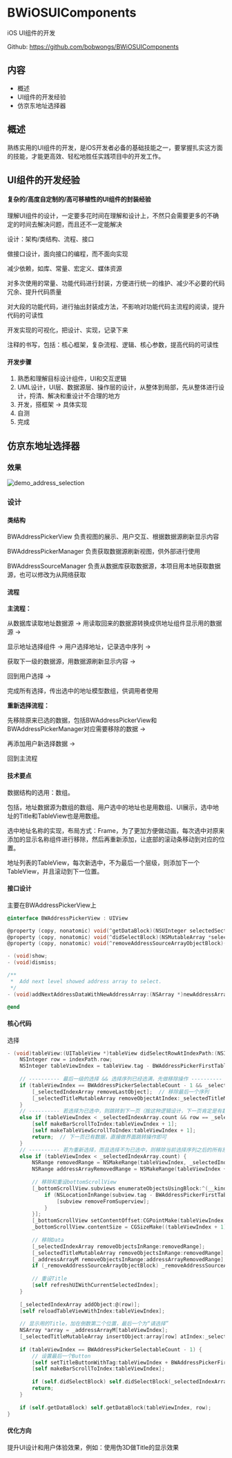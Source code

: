 # BWiOSUIComponents
iOS UI组件的开发

Github: https://github.com/bobwongs/BWiOSUIComponents

## 内容

- 概述
- UI组件的开发经验
- 仿京东地址选择器

## 概述

熟练实用的UI组件的开发，是iOS开发者必备的基础技能之一，要掌握扎实这方面的技能，才能更高效、轻松地胜任实践项目中的开发工作。

## UI组件的开发经验

#### 复杂的/高度自定制的/高可移植性的UI组件的封装经验

理解UI组件的设计，一定要多花时间在理解和设计上，不然只会需要更多的不确定的时间去解决问题，而且还不一定能解决

设计：架构/类结构、流程、接口

做接口设计，面向接口的编程，而不面向实现

减少依赖，如库、常量、宏定义、媒体资源

对多次使用的常量、功能代码进行封装，方便进行统一的维护、减少不必要的代码冗余、提升代码质量

对大段的功能代码，进行抽出封装成方法，不影响对功能代码主流程的阅读，提升代码的可读性

开发实现的可视化，把设计、实现，记录下来

注释的书写，包括：核心框架，复杂流程、逻辑、核心参数，提高代码的可读性

#### 开发步骤

1. 熟悉和理解目标设计组件，UI和交互逻辑
2. UML设计，UI层、数据源层、操作层的设计，从整体到局部，先从整体进行设计，捋清、解决和重设计不合理的地方
3. 开发，搭框架 -> 具体实现
4. 自测
5. 完成

## 仿京东地址选择器

### 效果

![demo_address_selection](README/demo_address_selection.gif)

### 设计

#### 类结构

BWAddressPickerView 负责视图的展示、用户交互、根据数据源刷新显示内容

BWAddressPickerManager 负责获取数据源刷新视图，供外部进行使用

BWAddressSourceManager 负责从数据库获取数据源，本项目用本地获取数据源，也可以修改为从网络获取

#### 流程

**主流程：**

从数据库读取地址数据源 -> 用读取回来的数据源转换成供地址组件显示用的数据源 -> 

显示地址选择组件 -> 用户选择地址，记录选中序列 -> 

获取下一级的数据源，用数据源刷新显示内容 -> 

回到用户选择 -> 

完成所有选择，传出选中的地址模型数组，供调用者使用

**重新选择流程：**

先移除原来已选的数据，包括BWAddressPickerView和BWAddressPickerManager对应需要移除的数据 -> 

再添加用户新选择数据 -> 

回到主流程

#### 技术要点

数据结构的选用：数组。

包括，地址数据源为数组的数组、用户选中的地址也是用数组、UI展示，选中地址的Title和TableView也是用数组。

选中地址名称的实现，布局方式：Frame，为了更加方便做动画，每次选中对原来添加的显示名称组件进行移除，然后再重新添加，让底部的滚动条移动到对应的位置。

地址列表的TableView，每次新选中，不为最后一个层级，则添加下一个TableView，并且滚动到下一位置。

#### 接口设计

主要在BWAddressPickerView上

```objective-c
@interface BWAddressPickerView : UIView

@property (copy, nonatomic) void(^getDataBlock)(NSUInteger selectedSection, NSUInteger selectedRow);  ///< Get data.
@property (copy, nonatomic) void(^didSelectBlock)(NSMutableArray *selectedIndexArray);  ///< finish select index array.
@property (copy, nonatomic) void(^removeAddressSourceArrayObjectBlock)(NSRange range);  ///< Remove address source array object with given range.

- (void)show;
- (void)dismiss;

/**
 *  Add next level showed address array to select.
 */
- (void)addNextAddressDataWithNewAddressArray:(NSArray *)newAddressArray;

@end
```

#### 核心代码

选择

```objective-c
- (void)tableView:(UITableView *)tableView didSelectRowAtIndexPath:(NSIndexPath *)indexPath {
    NSInteger row = indexPath.row;
    NSInteger tableViewIndex = tableView.tag - BWAddressPickerFirstTableViewTag;
    
    // ---------- 最后一级的选择 && 选择序列已经选满，先做移除操作 ----------
    if (tableViewIndex == BWAddressPickerSelectableCount - 1 && _selectedIndexArray.count == BWAddressPickerSelectableCount) {
        [_selectedIndexArray removeLastObject];  // 移除最后一个序列
        [_selectedTitleMutableArray removeObjectAtIndex:_selectedTitleMutableArray.count - 2];  // 移除倒数第二个Title
    }
    // ---------- 若选择为已选中，则跳转到下一页（按这种逻辑设计，下一页肯定是有数据的，如果为最后一页，则已经在上一个流程处理过了）；这里保险起见，再判断一次下一页的数据 ----------
    else if (tableViewIndex < _selectedIndexArray.count && row == _selectedIndexArray[tableViewIndex].integerValue && _addressArrayM.count > tableViewIndex + 1) {
        [self makeBarScrollToIndex:tableViewIndex + 1];
        [self makeTableViewScrollToIndex:tableViewIndex + 1];
        return;  // 下一页已有数据，直接做界面跳转操作即可
    }
    // ---------- 若为重新选择，而且选择不为已选中，则移除当前选择序列之后的所有原来已选择的，增加新的 ----------
    else if (tableViewIndex < _selectedIndexArray.count) {
        NSRange removedRange = NSMakeRange(tableViewIndex, _selectedIndexArray.count - tableViewIndex);
        NSRange addressArrayRemovedRange = NSMakeRange(tableViewIndex + 1, _addressArrayM.count - tableViewIndex - 1);  // 地址数据源的移除序列为从下一个开始，addressArrayM的成员对象个数来计数
        
        // 移除和重设bottomScrollView
        [_bottomScrollView.subviews enumerateObjectsUsingBlock:^(__kindof UIView * _Nonnull subview, NSUInteger idx, BOOL * _Nonnull stop) {
            if (NSLocationInRange(subview.tag - BWAddressPickerFirstTableViewTag, addressArrayRemovedRange)) {
                [subview removeFromSuperview];
            }
        }];
        [_bottomScrollView setContentOffset:CGPointMake(tableViewIndex * CGRectGetWidth(_bottomScrollView.frame), 0) animated:YES];
        _bottomScrollView.contentSize = CGSizeMake((tableViewIndex + 1) * CGRectGetWidth(_bottomScrollView.frame), _bottomScrollView.contentSize.height);
        
        // 移除Data
        [_selectedIndexArray removeObjectsInRange:removedRange];
        [_selectedTitleMutableArray removeObjectsInRange:removedRange];
        [_addressArrayM removeObjectsInRange:addressArrayRemovedRange];
        if (_removeAddressSourceArrayObjectBlock) _removeAddressSourceArrayObjectBlock(addressArrayRemovedRange);
        
        // 重设Title
        [self refreshUIWithCurrentSelectedIndex];
    }
    
    [_selectedIndexArray addObject:@(row)];
    [self reloadTableViewWithIndex:tableViewIndex];
    
    // 显示用的Title，加在倒数第二个位置，最后一个为“请选择”
    NSArray *array = _addressArrayM[tableViewIndex];
    [_selectedTitleMutableArray insertObject:array[row] atIndex:_selectedTitleMutableArray.count - 1];
    
    if (tableViewIndex == BWAddressPickerSelectableCount - 1) {
        // 设置最后一个Button
        [self setTitleButtonWithTag:tableViewIndex + BWAddressPickerFirstButtonTag title:array[row]];
        [self makeBarScrollToIndex:tableViewIndex];
        
        if (self.didSelectBlock) self.didSelectBlock(_selectedIndexArray);
        return;
    }
    
    if (self.getDataBlock) self.getDataBlock(tableViewIndex, row);
}
```

#### 优化方向

提升UI设计和用户体验效果，例如：使用伪3D做Title的显示效果